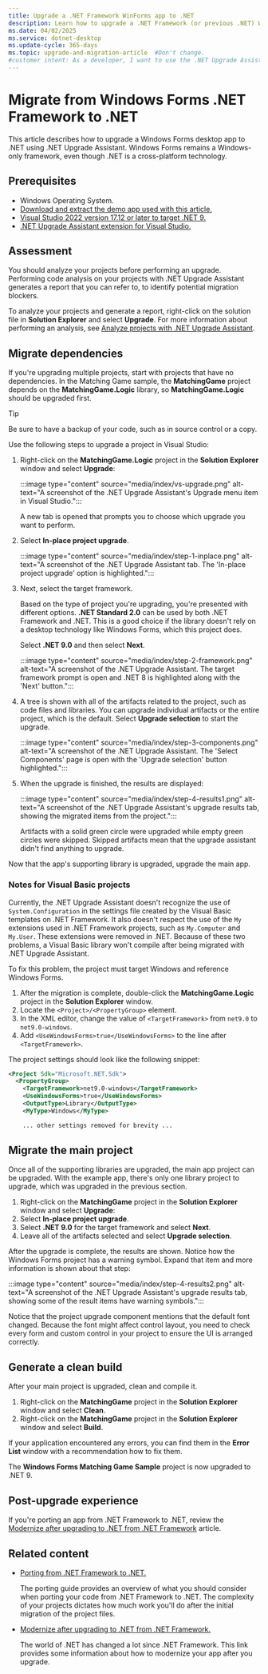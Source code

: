 ```yaml
---
title: Upgrade a .NET Framework WinForms app to .NET
description: Learn how to upgrade a .NET Framework (or previous .NET) Windows Forms application to .NET with the .NET Upgrade Assistant and Visual Studio.
ms.date: 04/02/2025
ms.service: dotnet-desktop
ms.update-cycle: 365-days
ms.topic: upgrade-and-migration-article  #Don't change.
#customer intent: As a developer, I want to use the .NET Upgrade Assistant to automatically upgrade my projects to the latest version of .NET.
---
```


# Migrate from Windows Forms .NET Framework to .NET

This article describes how to upgrade a Windows Forms desktop app to .NET using .NET Upgrade Assistant. Windows Forms remains a Windows-only framework, even though .NET is a cross-platform technology.

## Prerequisites

- Windows Operating System.
- [Download and extract the demo app used with this article.][winforms-sample]
- [Visual Studio 2022 version 17.12 or later to target .NET 9.](https://visualstudio.microsoft.com/downloads/?utm_medium=microsoft&utm_source=learn.microsoft.com&utm_campaign=inline+link&utm_content=download+vs2022+desktopguide+winforms+migration)
- [.NET Upgrade Assistant extension for Visual Studio.](/dotnet/core/porting/upgrade-assistant-install#install-the-visual-studio-extension)

## Assessment

You should analyze your projects before performing an upgrade. Performing code analysis on your projects with .NET Upgrade Assistant generates a report that you can refer to, to identify potential migration blockers.

To analyze your projects and generate a report, right-click on the solution file in **Solution Explorer** and select **Upgrade**. For more information about performing an analysis, see [Analyze projects with .NET Upgrade Assistant](/dotnet/core/porting/upgrade-assistant-how-to-analyze).

## Migrate dependencies

If you're upgrading multiple projects, start with projects that have no dependencies. In the Matching Game sample, the **MatchingGame** project depends on the **MatchingGame.Logic** library, so **MatchingGame.Logic** should be upgraded first.

> [!TIP]
> Be sure to have a backup of your code, such as in source control or a copy.

Use the following steps to upgrade a project in Visual Studio:

01. Right-click on the **MatchingGame.Logic** project in the **Solution Explorer** window and select **Upgrade**:

    :::image type="content" source="media/index/vs-upgrade.png" alt-text="A screenshot of the .NET Upgrade Assistant's Upgrade menu item in Visual Studio.":::

    A new tab is opened that prompts you to choose which upgrade you want to perform.

01. Select **In-place project upgrade**.

    :::image type="content" source="media/index/step-1-inplace.png" alt-text="A screenshot of the .NET Upgrade Assistant tab. The 'In-place project upgrade' option is highlighted.":::

01. Next, select the target framework.

    Based on the type of project you're upgrading, you're presented with different options. **.NET Standard 2.0** can be used by both .NET Framework and .NET. This is a good choice if the library doesn't rely on a desktop technology like Windows Forms, which this project does.

    Select **.NET 9.0** and then select **Next**.

    :::image type="content" source="media/index/step-2-framework.png" alt-text="A screenshot of the .NET Upgrade Assistant. The target framework prompt is open and .NET 8 is highlighted along with the 'Next' button.":::

01. A tree is shown with all of the artifacts related to the project, such as code files and libraries. You can upgrade individual artifacts or the entire project, which is the default. Select **Upgrade selection** to start the upgrade.

    :::image type="content" source="media/index/step-3-components.png" alt-text="A screenshot of the .NET Upgrade Assistant. The 'Select Components' page is open with the 'Upgrade selection' button highlighted.":::

01. When the upgrade is finished, the results are displayed:

    :::image type="content" source="media/index/step-4-results1.png" alt-text="A screenshot of the .NET Upgrade Assistant's upgrade results tab, showing the migrated items from the project.":::

    Artifacts with a solid green circle were upgraded while empty green circles were skipped. Skipped artifacts mean that the upgrade assistant didn't find anything to upgrade.

Now that the app's supporting library is upgraded, upgrade the main app.

### Notes for Visual Basic projects

Currently, the .NET Upgrade Assistant doesn't recognize the use of `System.Configuration` in the settings file created by the Visual Basic templates on .NET Framework. It also doesn't respect the use of the `My` extensions used in .NET Framework projects, such as `My.Computer` and `My.User`. These extensions were removed in .NET. Because of these two problems, a Visual Basic library won't compile after being migrated with .NET Upgrade Assistant.

To fix this problem, the project must target Windows and reference Windows Forms.

01. After the migration is complete, double-click the **MatchingGame.Logic** project in the **Solution Explorer** window.
01. Locate the `<Project>/<PropertyGroup>` element.
01. In the XML editor, change the value of `<TargetFramework>` from `net9.0` to `net9.0-windows`.
01. Add `<UseWindowsForms>true</UseWindowsForms>` to the line after `<TargetFramework>`.

The project settings should look like the following snippet:

```xml
<Project Sdk="Microsoft.NET.Sdk">
  <PropertyGroup>
    <TargetFramework>net9.0-windows</TargetFramework>
    <UseWindowsForms>true</UseWindowsForms>
    <OutputType>Library</OutputType>
    <MyType>Windows</MyType>

    ... other settings removed for brevity ...
```

## Migrate the main project

Once all of the supporting libraries are upgraded, the main app project can be upgraded. With the example app, there's only one library project to upgrade, which was upgraded in the previous section.

01. Right-click on the **MatchingGame** project in the **Solution Explorer** window and select **Upgrade**:
01. Select **In-place project upgrade**.
01. Select **.NET 9.0** for the target framework and select **Next**.
01. Leave all of the artifacts selected and select **Upgrade selection**.

After the upgrade is complete, the results are shown. Notice how the Windows Forms project has a warning symbol. Expand that item and more information is shown about that step:

:::image type="content" source="media/index/step-4-results2.png" alt-text="A screenshot of the .NET Upgrade Assistant's upgrade results tab, showing some of the result items have warning symbols.":::

Notice that the project upgrade component mentions that the default font changed. Because the font might affect control layout, you need to check every form and custom control in your project to ensure the UI is arranged correctly.

## Generate a clean build

After your main project is upgraded, clean and compile it.

01. Right-click on the **MatchingGame** project in the **Solution Explorer** window and select **Clean**.
01. Right-click on the **MatchingGame** project in the **Solution Explorer** window and select **Build**.

If your application encountered any errors, you can find them in the **Error List** window with a recommendation how to fix them.

The **Windows Forms Matching Game Sample** project is now upgraded to .NET 9.

## Post-upgrade experience

If you're porting an app from .NET Framework to .NET, review the [Modernize after upgrading to .NET from .NET Framework](/dotnet/core/porting/modernize) article.

## Related content

- [Porting from .NET Framework to .NET.](/dotnet/core/porting/)

  The porting guide provides an overview of what you should consider when porting your code from .NET Framework to .NET. The complexity of your projects dictates how much work you'll do after the initial migration of the project files.

- [Modernize after upgrading to .NET from .NET Framework.](/dotnet/core/porting/modernize)

  The world of .NET has changed a lot since .NET Framework. This link provides some information about how to modernize your app after you upgrade.

[winforms-sample]: https://github.com/dotnet/samples/tree/main/windowsforms/matching-game
